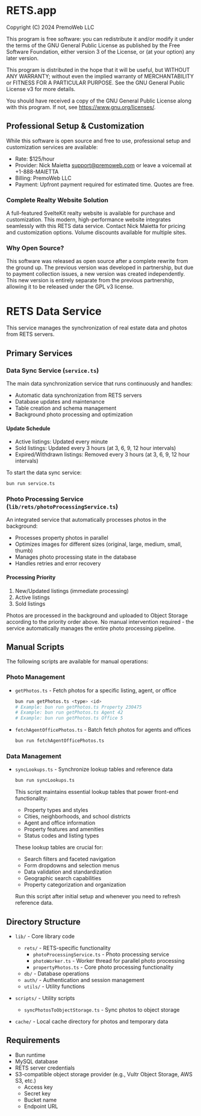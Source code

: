 # RETS.app

Copyright (C) 2024 PremoWeb LLC

This program is free software: you can redistribute it and/or modify
it under the terms of the GNU General Public License as published by
the Free Software Foundation, either version 3 of the License, or
(at your option) any later version.

This program is distributed in the hope that it will be useful,
but WITHOUT ANY WARRANTY; without even the implied warranty of
MERCHANTABILITY or FITNESS FOR A PARTICULAR PURPOSE. See the
GNU General Public License v3 for more details.

You should have received a copy of the GNU General Public License
along with this program. If not, see <https://www.gnu.org/licenses/>.

## Professional Setup & Customization

While this software is open source and free to use, professional setup and customization services are available:

- Rate: $125/hour
- Provider: Nick Maietta <support@premoweb.com> or leave a voicemail at +1-888-MAIETTA
- Billing: PremoWeb LLC
- Payment: Upfront payment required for estimated time. Quotes are free.

### Complete Realty Website Solution

A full-featured SvelteKit realty website is available for purchase and customization. This modern, high-performance website integrates seamlessly with this RETS data service. Contact Nick Maietta for pricing and customization options. Volume discounts available for multiple sites.

### Why Open Source?

This software was released as open source after a complete rewrite from the ground up. The previous version was developed in partnership, but due to payment collection issues, a new version was created independently. This new version is entirely separate from the previous partnership, allowing it to be released under the GPL v3 license.

# RETS Data Service

This service manages the synchronization of real estate data and photos from RETS servers.

## Primary Services

### Data Sync Service (`service.ts`)

The main data synchronization service that runs continuously and handles:

- Automatic data synchronization from RETS servers
- Database updates and maintenance
- Table creation and schema management
- Background photo processing and optimization

#### Update Schedule

- Active listings: Updated every minute
- Sold listings: Updated every 3 hours (at 3, 6, 9, 12 hour intervals)
- Expired/Withdrawn listings: Removed every 3 hours (at 3, 6, 9, 12 hour intervals)

To start the data sync service:

```bash
bun run service.ts
```

### Photo Processing Service (`lib/rets/photoProcessingService.ts`)

An integrated service that automatically processes photos in the background:

- Processes property photos in parallel
- Optimizes images for different sizes (original, large, medium, small, thumb)
- Manages photo processing state in the database
- Handles retries and error recovery

#### Processing Priority

1. New/Updated listings (immediate processing)
2. Active listings
3. Sold listings

Photos are processed in the background and uploaded to Object Storage according to the priority order above. No manual intervention required - the service automatically manages the entire photo processing pipeline.

## Manual Scripts

The following scripts are available for manual operations:

### Photo Management

- `getPhotos.ts` - Fetch photos for a specific listing, agent, or office

  ```bash
  bun run getPhotos.ts <type> <id>
  # Example: bun run getPhotos.ts Property 230475
  # Example: bun run getPhotos.ts Agent 42
  # Example: bun run getPhotos.ts Office 5
  ```

- `fetchAgentOfficePhotos.ts` - Batch fetch photos for agents and offices
  ```bash
  bun run fetchAgentOfficePhotos.ts
  ```

### Data Management

- `syncLookups.ts` - Synchronize lookup tables and reference data

  ```bash
  bun run syncLookups.ts
  ```

  This script maintains essential lookup tables that power front-end functionality:

  - Property types and styles
  - Cities, neighborhoods, and school districts
  - Agent and office information
  - Property features and amenities
  - Status codes and listing types

  These lookup tables are crucial for:

  - Search filters and faceted navigation
  - Form dropdowns and selection menus
  - Data validation and standardization
  - Geographic search capabilities
  - Property categorization and organization

  Run this script after initial setup and whenever you need to refresh reference data.

## Directory Structure

- `lib/` - Core library code

  - `rets/` - RETS-specific functionality
    - `photoProcessingService.ts` - Photo processing service
    - `photoWorker.ts` - Worker thread for parallel photo processing
    - `propertyPhotos.ts` - Core photo processing functionality
  - `db/` - Database operations
  - `auth/` - Authentication and session management
  - `utils/` - Utility functions

- `scripts/` - Utility scripts

  - `syncPhotosToObjectStorage.ts` - Sync photos to object storage

- `cache/` - Local cache directory for photos and temporary data

## Requirements

- Bun runtime
- MySQL database
- RETS server credentials
- S3-compatible object storage provider (e.g., Vultr Object Storage, AWS S3, etc.)
  - Access key
  - Secret key
  - Bucket name
  - Endpoint URL
